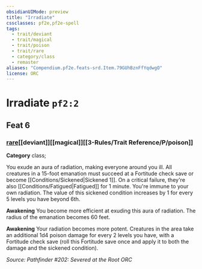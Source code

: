 ```yaml
---
obsidianUIMode: preview
title: "Irradiate"
cssclasses: pf2e,pf2e-spell
tags:
  - trait/deviant
  - trait/magical
  - trait/poison
  - trait/rare
  - category/class
  - remaster
aliases: "Compendium.pf2e.feats-srd.Item.79GUhBznFfYqdwgO"
license: ORC
---
```

# Irradiate `pf2:2`
## Feat 6
### [rare](rare "Rare Rarity Trait")[[deviant]][[magical]][[3-Rules/Trait Reference/P/poison]]

**Category** class; 




You exude an aura of radiation, making everyone around you ill. All creatures in a 15-foot emanation must succeed at a Fortitude check save or become [[Conditions/Sickened|Sickened 1]]. On a critical failure, they're also [[Conditions/Fatigued|Fatigued]] for 1 minute. You're immune to your own radiation. The value of this sickened condition increases by 1 for every 5 levels you have beyond 6th.

**Awakening** You become more efficient at exuding this aura of radiation. The radius of the emanation becomes 60 feet.

**Awakening** Your radiation becomes more potent. Creatures in the area take an additional 1d4 poison damage for every 2 levels you have, with a Fortitude check save (roll this Fortitude save once and apply it to both the damage and the sickened condition).

*Source: Pathfinder #202: Severed at the Root*
*ORC*